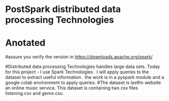# PostSpark distributed data processing Technologies
# Anotated
#assure you verify the version in https://downloads.apache.org/spark/

#Distributed data processing Technologies handles large data sets. Today for this project - I use Spark Technologies . I will apply queries to the dataset to extract useful information . the work is in a pyspark module and a google colab environment to apply queries. 
#The dataset is lastfm website an online music service. This dataset is containing two csv files listening.csv and genre.csv. 
